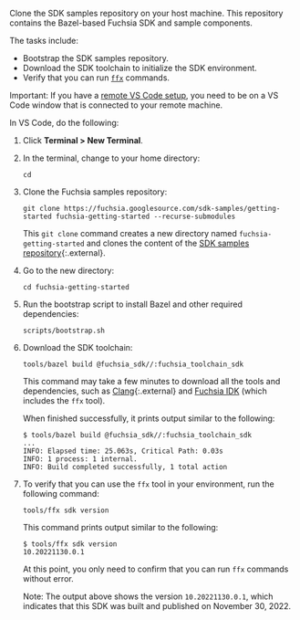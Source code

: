 Clone the SDK samples repository on your host machine. This repository contains
the Bazel-based Fuchsia SDK and sample components.

The tasks include:

- Bootstrap the SDK samples repository.
- Download the SDK toolchain to initialize the SDK environment.
- Verify that you can run [`ffx`][ffx] commands.

Important: If you have a [remote VS Code setup][remote-vs-code-setup],
you need to be on a VS Code window that is connected to your remote machine.

In VS Code, do the following:

1. Click **Terminal > New Terminal**.

1. In the terminal, change to your home directory:

   ```posix-terminal
   cd
   ```

1. Clone the Fuchsia samples repository:

   ```posix-terminal
   git clone https://fuchsia.googlesource.com/sdk-samples/getting-started fuchsia-getting-started --recurse-submodules
   ```

   This `git clone` command creates a new directory named
   `fuchsia-getting-started` and clones the content of the
   [SDK samples repository][sdk-samples-repo]{:.external}.

1. Go to the new directory:

   ```posix-terminal
   cd fuchsia-getting-started
   ```

1. Run the bootstrap script to install Bazel and other required dependencies:

   ```posix-terminal
   scripts/bootstrap.sh
   ```

1. Download the SDK toolchain:

   ```posix-terminal
   tools/bazel build @fuchsia_sdk//:fuchsia_toolchain_sdk
   ```

   This command may take a few minutes to download all the tools and
   dependencies, such as [Clang]{:.external} and
   [Fuchsia IDK][fuchsia-idk] (which includes the `ffx` tool).

   When finished successfully, it prints output similar to the following:

   ```none {:.devsite-disable-click-to-copy}
   $ tools/bazel build @fuchsia_sdk//:fuchsia_toolchain_sdk
   ...
   INFO: Elapsed time: 25.063s, Critical Path: 0.03s
   INFO: 1 process: 1 internal.
   INFO: Build completed successfully, 1 total action
   ```

1. To verify that you can use the `ffx` tool in your environment, run the
   following command:

   ```posix-terminal
   tools/ffx sdk version
   ```

   This command prints output similar to the following:

   ```none {:.devsite-disable-click-to-copy}
   $ tools/ffx sdk version
   10.20221130.0.1
   ```

   At this point, you only need to confirm that you can run `ffx` commands
   without error.

   Note: The output above shows the version `10.20221130.0.1`, which
   indicates that this SDK was built and published on November 30, 2022.

<!-- Reference links -->

[clang]: https://clang.llvm.org
[ffx]: https://fuchsia.dev/reference/tools/sdk/ffx
[fuchsia-idk]: /docs/development/idk/README.md
[remote-vs-code-setup]: /docs/reference/tools/editors/vscode/remote-workspaces.md
[sdk-samples-repo]: https://fuchsia.googlesource.com/sdk-samples/getting-started

